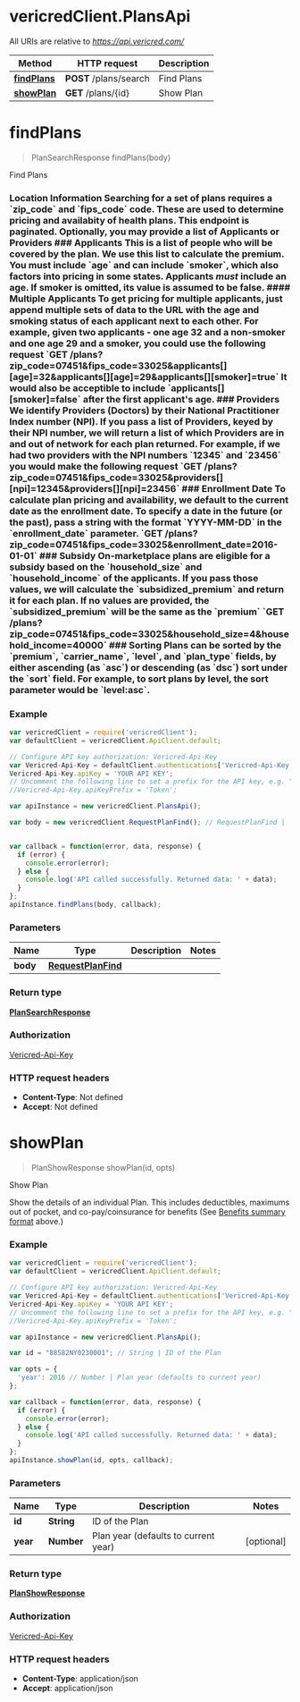 # vericredClient.PlansApi

All URIs are relative to *https://api.vericred.com/*

Method | HTTP request | Description
------------- | ------------- | -------------
[**findPlans**](PlansApi.md#findPlans) | **POST** /plans/search | Find Plans
[**showPlan**](PlansApi.md#showPlan) | **GET** /plans/{id} | Show Plan


<a name="findPlans"></a>
# **findPlans**
> PlanSearchResponse findPlans(body)

Find Plans

### Location Information  Searching for a set of plans requires a &#x60;zip_code&#x60; and &#x60;fips_code&#x60; code.  These are used to determine pricing and availabity of health plans. This endpoint is paginated.  Optionally, you may provide a list of Applicants or Providers  ### Applicants  This is a list of people who will be covered by the plan.  We use this list to calculate the premium.  You must include &#x60;age&#x60; and can include &#x60;smoker&#x60;, which also factors into pricing in some states.  Applicants *must* include an age.  If smoker is omitted, its value is assumed to be false.  #### Multiple Applicants To get pricing for multiple applicants, just append multiple sets of data to the URL with the age and smoking status of each applicant next to each other.  For example, given two applicants - one age 32 and a non-smoker and one age 29 and a smoker, you could use the following request  &#x60;GET /plans?zip_code&#x3D;07451&amp;fips_code&#x3D;33025&amp;applicants[][age]&#x3D;32&amp;applicants[][age]&#x3D;29&amp;applicants[][smoker]&#x3D;true&#x60;  It would also be acceptible to include &#x60;applicants[][smoker]&#x3D;false&#x60; after the first applicant&#39;s age.  ### Providers  We identify Providers (Doctors) by their National Practitioner Index number (NPI).  If you pass a list of Providers, keyed by their NPI number, we will return a list of which Providers are in and out of network for each plan returned.  For example, if we had two providers with the NPI numbers &#x60;12345&#x60; and &#x60;23456&#x60; you would make the following request  &#x60;GET /plans?zip_code&#x3D;07451&amp;fips_code&#x3D;33025&amp;providers[][npi]&#x3D;12345&amp;providers[][npi]&#x3D;23456&#x60;  ### Enrollment Date  To calculate plan pricing and availability, we default to the current date as the enrollment date.  To specify a date in the future (or the past), pass a string with the format &#x60;YYYY-MM-DD&#x60; in the &#x60;enrollment_date&#x60; parameter.  &#x60;GET /plans?zip_code&#x3D;07451&amp;fips_code&#x3D;33025&amp;enrollment_date&#x3D;2016-01-01&#x60;  ### Subsidy  On-marketplace plans are eligible for a subsidy based on the &#x60;household_size&#x60; and &#x60;household_income&#x60; of the applicants.  If you pass those values, we will calculate the &#x60;subsidized_premium&#x60; and return it for each plan.  If no values are provided, the &#x60;subsidized_premium&#x60; will be the same as the &#x60;premium&#x60;  &#x60;GET /plans?zip_code&#x3D;07451&amp;fips_code&#x3D;33025&amp;household_size&#x3D;4&amp;household_income&#x3D;40000&#x60;   ### Sorting  Plans can be sorted by the &#x60;premium&#x60;, &#x60;carrier_name&#x60;, &#x60;level&#x60;, and &#x60;plan_type&#x60; fields, by either ascending (as &#x60;asc&#x60;) or descending (as &#x60;dsc&#x60;) sort under the &#x60;sort&#x60; field.  For example, to sort plans by level, the sort parameter would be &#x60;level:asc&#x60;. 

### Example
```javascript
var vericredClient = require('vericredClient');
var defaultClient = vericredClient.ApiClient.default;

// Configure API key authorization: Vericred-Api-Key
var Vericred-Api-Key = defaultClient.authentications['Vericred-Api-Key'];
Vericred-Api-Key.apiKey = 'YOUR API KEY';
// Uncomment the following line to set a prefix for the API key, e.g. "Token" (defaults to null)
//Vericred-Api-Key.apiKeyPrefix = 'Token';

var apiInstance = new vericredClient.PlansApi();

var body = new vericredClient.RequestPlanFind(); // RequestPlanFind | 


var callback = function(error, data, response) {
  if (error) {
    console.error(error);
  } else {
    console.log('API called successfully. Returned data: ' + data);
  }
};
apiInstance.findPlans(body, callback);
```

### Parameters

Name | Type | Description  | Notes
------------- | ------------- | ------------- | -------------
 **body** | [**RequestPlanFind**](RequestPlanFind.md)|  | 

### Return type

[**PlanSearchResponse**](PlanSearchResponse.md)

### Authorization

[Vericred-Api-Key](../README.md#Vericred-Api-Key)

### HTTP request headers

 - **Content-Type**: Not defined
 - **Accept**: Not defined

<a name="showPlan"></a>
# **showPlan**
> PlanShowResponse showPlan(id, opts)

Show Plan

Show the details of an individual Plan.  This includes deductibles, maximums out of pocket, and co-pay/coinsurance for benefits (See [Benefits summary format](#header-benefits-summary-format) above.)

### Example
```javascript
var vericredClient = require('vericredClient');
var defaultClient = vericredClient.ApiClient.default;

// Configure API key authorization: Vericred-Api-Key
var Vericred-Api-Key = defaultClient.authentications['Vericred-Api-Key'];
Vericred-Api-Key.apiKey = 'YOUR API KEY';
// Uncomment the following line to set a prefix for the API key, e.g. "Token" (defaults to null)
//Vericred-Api-Key.apiKeyPrefix = 'Token';

var apiInstance = new vericredClient.PlansApi();

var id = "88582NY0230001"; // String | ID of the Plan

var opts = { 
  'year': 2016 // Number | Plan year (defaults to current year)
};

var callback = function(error, data, response) {
  if (error) {
    console.error(error);
  } else {
    console.log('API called successfully. Returned data: ' + data);
  }
};
apiInstance.showPlan(id, opts, callback);
```

### Parameters

Name | Type | Description  | Notes
------------- | ------------- | ------------- | -------------
 **id** | **String**| ID of the Plan | 
 **year** | **Number**| Plan year (defaults to current year) | [optional] 

### Return type

[**PlanShowResponse**](PlanShowResponse.md)

### Authorization

[Vericred-Api-Key](../README.md#Vericred-Api-Key)

### HTTP request headers

 - **Content-Type**: application/json
 - **Accept**: application/json

